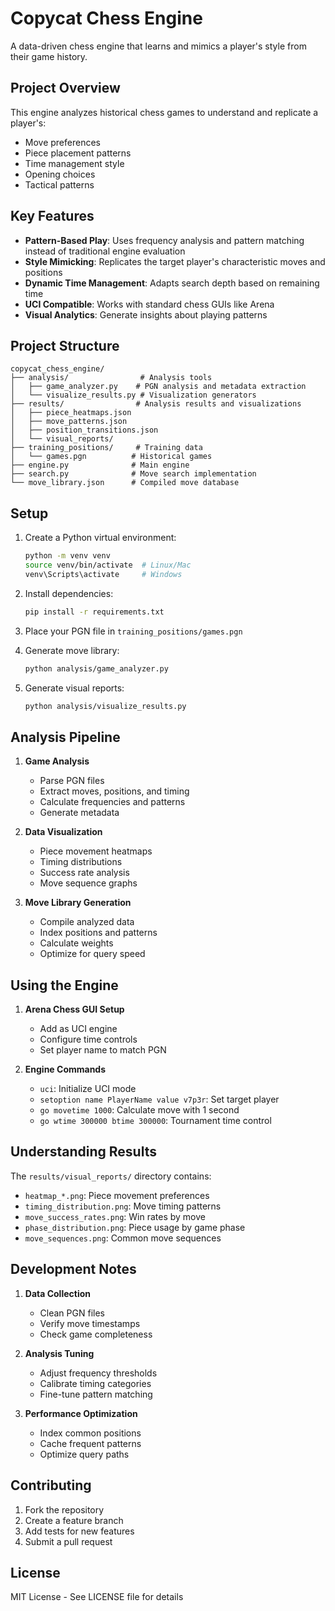 # Copycat Chess Engine

A data-driven chess engine that learns and mimics a player's style from their game history.

## Project Overview

This engine analyzes historical chess games to understand and replicate a player's:
- Move preferences
- Piece placement patterns
- Time management style
- Opening choices
- Tactical patterns

## Key Features

- **Pattern-Based Play**: Uses frequency analysis and pattern matching instead of traditional engine evaluation
- **Style Mimicking**: Replicates the target player's characteristic moves and positions
- **Dynamic Time Management**: Adapts search depth based on remaining time
- **UCI Compatible**: Works with standard chess GUIs like Arena
- **Visual Analytics**: Generate insights about playing patterns

## Project Structure

```
copycat_chess_engine/
├── analysis/                # Analysis tools
│   ├── game_analyzer.py    # PGN analysis and metadata extraction
│   └── visualize_results.py # Visualization generators
├── results/                # Analysis results and visualizations
│   ├── piece_heatmaps.json
│   ├── move_patterns.json
│   ├── position_transitions.json
│   └── visual_reports/
├── training_positions/     # Training data
│   └── games.pgn          # Historical games
├── engine.py              # Main engine
├── search.py              # Move search implementation
└── move_library.json      # Compiled move database
```

## Setup

1. Create a Python virtual environment:
   ```bash
   python -m venv venv
   source venv/bin/activate  # Linux/Mac
   venv\Scripts\activate     # Windows
   ```

2. Install dependencies:
   ```bash
   pip install -r requirements.txt
   ```

3. Place your PGN file in `training_positions/games.pgn`

4. Generate move library:
   ```bash
   python analysis/game_analyzer.py
   ```

5. Generate visual reports:
   ```bash
   python analysis/visualize_results.py
   ```

## Analysis Pipeline

1. **Game Analysis**
   - Parse PGN files
   - Extract moves, positions, and timing
   - Calculate frequencies and patterns
   - Generate metadata

2. **Data Visualization**
   - Piece movement heatmaps
   - Timing distributions
   - Success rate analysis
   - Move sequence graphs

3. **Move Library Generation**
   - Compile analyzed data
   - Index positions and patterns
   - Calculate weights
   - Optimize for query speed

## Using the Engine

1. **Arena Chess GUI Setup**
   - Add as UCI engine
   - Configure time controls
   - Set player name to match PGN

2. **Engine Commands**
   - `uci`: Initialize UCI mode
   - `setoption name PlayerName value v7p3r`: Set target player
   - `go movetime 1000`: Calculate move with 1 second
   - `go wtime 300000 btime 300000`: Tournament time control

## Understanding Results

The `results/visual_reports/` directory contains:
- `heatmap_*.png`: Piece movement preferences
- `timing_distribution.png`: Move timing patterns
- `move_success_rates.png`: Win rates by move
- `phase_distribution.png`: Piece usage by game phase
- `move_sequences.png`: Common move sequences

## Development Notes

1. **Data Collection**
   - Clean PGN files
   - Verify move timestamps
   - Check game completeness

2. **Analysis Tuning**
   - Adjust frequency thresholds
   - Calibrate timing categories
   - Fine-tune pattern matching

3. **Performance Optimization**
   - Index common positions
   - Cache frequent patterns
   - Optimize query paths

## Contributing

1. Fork the repository
2. Create a feature branch
3. Add tests for new features
4. Submit a pull request

## License

MIT License - See LICENSE file for details
